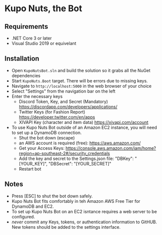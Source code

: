 # Kupo Nuts, the Bot

## Requirements
 * .NET Core 3 or later
 * Visual Studio 2019 or equivelant

## Installation
* Open `KupoNutsBot.sln` and build the solution so it grabs all the NuGet dependencies
* Start `KupoNuts.Boot` target. There will be errors due to missing keys.
* Navigate to `http://localhost:5000` in the web browser of your choice
* Select "Settings" from the navigation bar on the left
* Enter the necessary keys
    - Discord Token, Key, and Secret (Mandatory) https://discordapp.com/developers/applications/
    - Twitter Keys (for Fashion Report) https://developer.twitter.com/en/apps
    - XIVAPI Key (character and item data) https://xivapi.com/account
* To use Kupo Nuts Bot outside of an Amazon EC2 instance, you will need to set up a DynamoDB connection.
    - Shut the bot down (escape)
    - an AWS account is required (free): https://aws.amazon.com/
    - Get your Access Keys: https://console.aws.amazon.com/iam/home?region=ap-southeast-2#/security_credentials
    - Add the key and secret to the Settings.json file: "DBKey": "[YOUR_KEY]", "DBSecret": "[YOUR_SECRET]"
    - Restart bot

## Notes
* Press [ESC] to shut the bot down safely.
* Kupo Nuts Bot fits comfortably in teh Amazon AWS Free Tier for DynamoDB and EC2.
* To set up Kupo Nuts Bot on an EC2 isntance requires a web server to be configured.
* _never_ commit any Keys, tokens, or authentication information to GitHUB. New tokens should be added to the settings interface.
